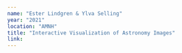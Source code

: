 ```yaml
---
name: "Ester Lindgren & Ylva Selling"
year: "2021"
location: "AMNH"
title: "Interactive Visualization of Astronomy Images"
link:
---
```

